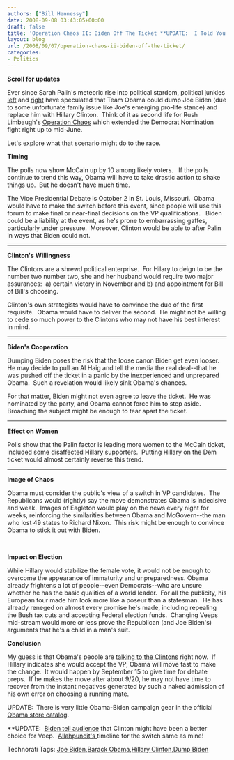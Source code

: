 ```yaml
---
authors: ["Bill Hennessy"]
date: 2008-09-08 03:43:05+00:00
draft: false
title: 'Operation Chaos II: Biden Off The Ticket **UPDATE:  I Told You So!**'
layout: blog
url: /2008/09/07/operation-chaos-ii-biden-off-the-ticket/
categories:
- Politics
---
```


**Scroll for updates**

Ever since Sarah Palin's meteoric rise into political stardom, political junkies [left](https://www.hillaryclintonforum.net/discussion/showthread.php?p=345023) and [right](https://www.rushlimbaugh.com/home/daily/site_090508/content/01125106.guest.html) have speculated that Team Obama could dump Joe Biden (due to some unfortunate family issue like Joe's emerging pro-life stance) and replace him with Hillary Clinton.  Think of it as second life for Rush Limbaugh's [Operation Chaos](https://www.rushlimbaugh.com/home/daily/site_031908/content/01125108.guest.html) which extended the Democrat Nomination fight right up to mid-June. 

Let's explore what that scenario might do to the race.

**Timing**

The polls now show McCain up by 10 among likely voters.   If the polls continue to trend this way, Obama will have to take drastic action to shake things up.  But he doesn't have much time. 

The Vice Presidential Debate is October 2 in St. Louis, Missouri.  Obama would have to make the switch before this event, since people will use this forum to make final or near-final decisions on the VP qualifications.   Biden could be a liability at the event, as he's prone to embarrassing gaffes, particularly under pressure.  Moreover, Clinton would be able to after Palin in ways that Biden could not.

****

**Clinton's Willingness**

The Clintons are a shrewd political enterprise.  For Hilary to deign to be the number two number two, she and her husband would require two major assurances:  a) certain victory in November and b) and appointment for Bill of Bill's choosing. 

Clinton's own strategists would have to convince the duo of the first requisite.  Obama would have to deliver the second.  He might not be willing to cede so much power to the Clintons who may not have his best interest in mind.

****

**Biden's Cooperation**

Dumping Biden poses the risk that the loose canon Biden get even looser.  He may decide to pull an Al Haig and tell the media the real deal--that he was pushed off the ticket in a panic by the inexperienced and unprepared Obama.  Such a revelation would likely sink Obama's chances.

For that matter, Biden might not even agree to leave the ticket.  He was nominated by the party, and Obama cannot force him to step aside.  Broaching the subject might be enough to tear apart the ticket.

****

**Effect on Women**

Polls show that the Palin factor is leading more women to the McCain ticket, included some disaffected Hillary supporters.  Putting Hillary on the Dem ticket would almost certainly reverse this trend.

****

**Image of Chaos**

Obama must consider the public's view of a switch in VP candidates.  The Republicans would (rightly) say the move demonstrates Obama is indecisive and weak.  Images of Eagleton would play on the news every night for weeks, reinforcing the similarities between Obama and McGovern--the man who lost 49 states to Richard Nixon.  This risk might be enough to convince Obama to stick it out with Biden.

 

**Impact on Election**

While Hillary would stabilize the female vote, it would not be enough to overcome the appearance of immaturity and unpreparedness. Obama already frightens a lot of people--even Democrats--who are unsure whether he has the basic qualities of a world leader.  For all the publicity, his European tour made him look more like a poseur than a statesman.  He has already reneged on almost every promise he's made, including repealing the Bush tax cuts and accepting Federal election funds.  Changing Veeps mid-stream would more or less prove the Republican (and Joe Biden's) arguments that he's a child in a man's suit.

**Conclusion**

My guess is that Obama's people are [talking to the Clintons](https://politicalticker.blogs.cnn.com/) right now.  If Hillary indicates she would accept the VP, Obama will move fast to make the change.  It would happen by September 15 to give time for debate preps.  If he makes the move after about 9/20, he may not have time to recover from the instant negatives generated by such a naked admission of his own error on choosing a running mate. 

UPDATE:  There is very little Obama-Biden campaign gear in the official [Obama store catalog](https://store.barackobama.com/).

**UPDATE:  [Biden tell audience](https://politicalticker.blogs.cnn.com/2008/09/10/biden-hillary-might-have-been-better-vp-pick/) that Clinton might have been a better choice for Veep.  [Allahpundit's ](https://hotair.com/archives/2008/09/10/biden-hey-you-know-who-might-have-been-a-better-pick-for-vp-than-me/)timeline for the switch same as mine!


Technorati Tags: [Joe Biden](https://technorati.com/tags/Joe%20Biden),[Barack Obama](https://technorati.com/tags/Barack%20Obama),[Hillary Clinton](https://technorati.com/tags/Hillary%20Clinton),[Dump Biden](https://technorati.com/tags/Dump%20Biden)
